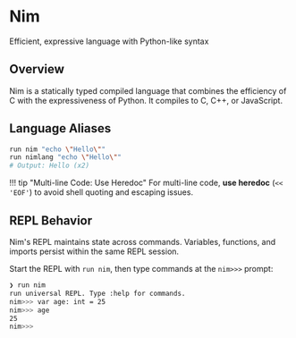 # Nim

Efficient, expressive language with Python-like syntax

## Overview

Nim is a statically typed compiled language that combines the efficiency of C with the expressiveness of Python. It compiles to C, C++, or JavaScript.

## Language Aliases

```bash
run nim "echo \"Hello\""
run nimlang "echo \"Hello\""
# Output: Hello (x2)
```

!!! tip "Multi-line Code: Use Heredoc"
    For multi-line code, **use heredoc** (`<< 'EOF'`) to avoid shell quoting and escaping issues.

## REPL Behavior

Nim's REPL maintains state across commands. Variables, functions, and imports persist within the same REPL session.

Start the REPL with `run nim`, then type commands at the `nim>>>` prompt:

```bash
❯ run nim
run universal REPL. Type :help for commands.
nim>>> var age: int = 25
nim>>> age
25
nim>>>
```
